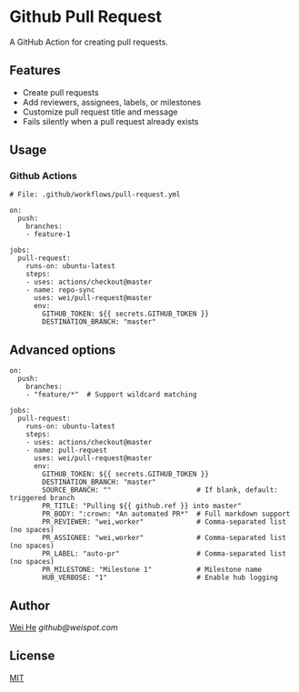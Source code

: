 # Github Pull Request

A GitHub Action for creating pull requests. 


## Features
 * Create pull requests
 * Add reviewers, assignees, labels, or milestones
 * Customize pull request title and message
 * Fails silently when a pull request already exists


## Usage

### Github Actions
```
# File: .github/workflows/pull-request.yml

on:
  push:
    branches:
    - feature-1

jobs:
  pull-request:
    runs-on: ubuntu-latest
    steps:
    - uses: actions/checkout@master
    - name: repo-sync
      uses: wei/pull-request@master
      env:
        GITHUB_TOKEN: ${{ secrets.GITHUB_TOKEN }}
        DESTINATION_BRANCH: "master"
```


## Advanced options
```
on:
  push:
    branches:
    - "feature/*"  # Support wildcard matching

jobs:
  pull-request:
    runs-on: ubuntu-latest
    steps:
    - uses: actions/checkout@master
    - name: pull-request
      uses: wei/pull-request@master
      env:
        GITHUB_TOKEN: ${{ secrets.GITHUB_TOKEN }}
        DESTINATION_BRANCH: "master"
        SOURCE_BRANCH: ""                     # If blank, default: triggered branch
        PR_TITLE: "Pulling ${{ github.ref }} into master"
        PR_BODY: ":crown: *An automated PR*"  # Full markdown support
        PR_REVIEWER: "wei,worker"             # Comma-separated list (no spaces)
        PR_ASSIGNEE: "wei,worker"             # Comma-separated list (no spaces)
        PR_LABEL: "auto-pr"                   # Comma-separated list (no spaces)
        PR_MILESTONE: "Milestone 1"           # Milestone name
        HUB_VERBOSE: "1"                      # Enable hub logging
```


## Author
[Wei He](https://github.com/wei) _github@weispot.com_


## License
[MIT](https://wei.mit-license.org)
